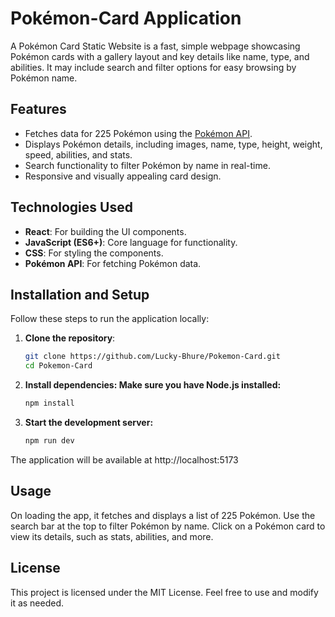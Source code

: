 # Pokémon-Card Application

A Pokémon Card Static Website is a fast, simple webpage showcasing Pokémon cards with a gallery layout and key details like name, type, and abilities. It may include search and filter options for easy browsing by Pokémon name.

## Features

- Fetches data for 225 Pokémon using the [Pokémon API](https://pokeapi.co/api/v2/pokemon?limit=225).
- Displays Pokémon details, including images, name, type, height, weight, speed, abilities, and stats.
- Search functionality to filter Pokémon by name in real-time.
- Responsive and visually appealing card design.

## Technologies Used

- **React**: For building the UI components.
- **JavaScript (ES6+)**: Core language for functionality.
- **CSS**: For styling the components.
- **Pokémon API**: For fetching Pokémon data.

## Installation and Setup

Follow these steps to run the application locally:

1. **Clone the repository**:
   ```bash
   git clone https://github.com/Lucky-Bhure/Pokemon-Card.git
   cd Pokemon-Card

2. **Install dependencies: Make sure you have Node.js installed:**
   ```bash
   npm install

3. **Start the development server:**
   ```bash
   npm run dev
   
The application will be available at http://localhost:5173

## Usage

On loading the app, it fetches and displays a list of 225 Pokémon.
Use the search bar at the top to filter Pokémon by name.
Click on a Pokémon card to view its details, such as stats, abilities, and more.

## License
This project is licensed under the MIT License. Feel free to use and modify it as needed.
